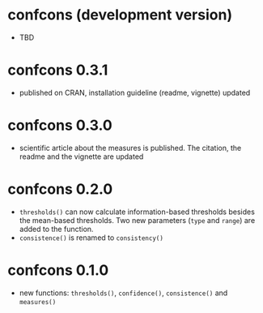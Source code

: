 # confcons (development version)

* TBD

# confcons 0.3.1

* published on CRAN, installation guideline (readme, vignette) updated

# confcons 0.3.0

* scientific article about the measures is published. The citation, the readme and the vignette are updated

# confcons 0.2.0

* `thresholds()` can now calculate information-based thresholds besides the mean-based thresholds. Two new parameters (`type` and `range`) are added to the function.
* `consistence()` is renamed to `consistency()`

# confcons 0.1.0

* new functions: `thresholds()`, `confidence()`, `consistence()` and `measures()`
